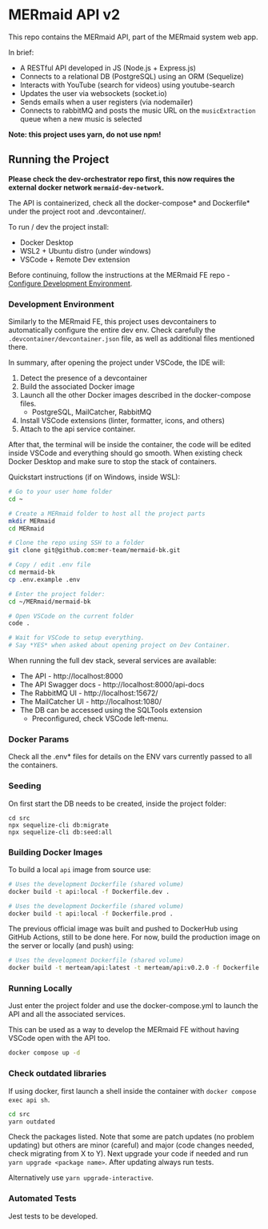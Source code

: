 # MERmaid API v2

This repo contains the MERmaid API, part of the MERmaid system web app.

In brief:

- A RESTful API developed in JS (Node.js + Express.js)
- Connects to a relational DB (PostgreSQL) using an ORM (Sequelize)
- Interacts with YouTube (search for videos) using youtube-search
- Updates the user via websockets (socket.io)
- Sends emails when a user registers (via nodemailer)
- Connects to rabbitMQ and posts the music URL on the `musicExtraction` queue when a new music is selected

**Note: this project uses yarn, do not use npm!**

## Running the Project

**Please check the dev-orchestrator repo first, this now requires the external docker network `mermaid-dev-network`.**

The API is containerized, check all the docker-compose* and Dockerfile* under the project root and .devcontainer/.

To run / dev the project install:

- Docker Desktop
- WSL2 + Ubuntu distro (under windows)
- VSCode + Remote Dev extension

Before continuing, follow the instructions at the MERmaid FE repo - [Configure Development Environment](https://github.com/mer-team/mermaid-fe?tab=readme-ov-file#configure-development-environment).

### Development Environment

Similarly to the MERmaid FE, this project uses devcontainers to automatically configure the entire dev env. Check carefully the `.devcontainer/devcontainer.json` file, as well as additional files mentioned there.

In summary, after opening the project under VSCode, the IDE will:

1. Detect the presence of a devcontainer
2. Build the associated Docker image
3. Launch all the other Docker images described in the docker-compose files.
   - PostgreSQL, MailCatcher, RabbitMQ
4. Install VSCode extensions (linter, formatter, icons, and others)
5. Attach to the api service container.

After that, the terminal will be inside the container, the code will be edited inside VSCode and everything should go smooth. When existing check Docker Desktop and make sure to stop the stack of containers.

Quickstart instructions (if on Windows, inside WSL):

```bash
# Go to your user home folder
cd ~

# Create a MERmaid folder to host all the project parts
mkdir MERmaid
cd MERmaid

# Clone the repo using SSH to a folder
git clone git@github.com:mer-team/mermaid-bk.git

# Copy / edit .env file
cd mermaid-bk
cp .env.example .env

# Enter the project folder:
cd ~/MERmaid/mermaid-bk

# Open VSCode on the current folder
code .

# Wait for VSCode to setup everything.
# Say *YES* when asked about opening project on Dev Container.
```

When running the full dev stack, several services are available:

- The API - http://localhost:8000
- The API Swagger docs - http://localhost:8000/api-docs
- The RabbitMQ UI - http://localhost:15672/
- The MailCatcher UI - http://localhost:1080/
- The DB can be accessed using the SQLTools extension
  - Preconfigured, check VSCode left-menu.

### Docker Params

Check all the .env\* files for details on the ENV vars currently passed to all the containers.

### Seeding

On first start the DB needs to be created, inside the project folder:

```
cd src
npx sequelize-cli db:migrate
npx sequelize-cli db:seed:all
```

### Building Docker Images

To build a local `api` image from source use:

```bash
# Uses the development Dockerfile (shared volume)
docker build -t api:local -f Dockerfile.dev .

# Uses the development Dockerfile (shared volume)
docker build -t api:local -f Dockerfile.prod .
```

The previous official image was built and pushed to DockerHub using GitHub Actions, still to be done here. For now, build the production image on the server or locally (and push) using:

```bash
# Uses the development Dockerfile (shared volume)
docker build -t merteam/api:latest -t merteam/api:v0.2.0 -f Dockerfile.prod .
```

### Running Locally

Just enter the project folder and use the docker-compose.yml to launch the API and all the associated services.

This can be used as a way to develop the MERmaid FE without having VSCode open with the API too.

```bash
docker compose up -d
```

### Check outdated libraries

If using docker, first launch a shell inside the container with `docker compose exec api sh`.

```bash
cd src
yarn outdated
```

Check the packages listed. Note that some are patch updates (no problem updating) but others are minor (careful) and major (code changes needed, check migrating from X to Y). Next upgrade your code if needed and run `yarn upgrade <package name>`. After updating always run tests.

Alternatively use `yarn upgrade-interactive`.

### Automated Tests

Jest tests to be developed.
